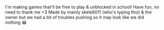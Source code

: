 I'm making games that'll be free to play & unblocked in school! Have fun, no need to thank me <3
Made by mainly skele6011 (who's typing this) & the owner but we had a bit of troubles pushing so it may look like we did nothing 😂
